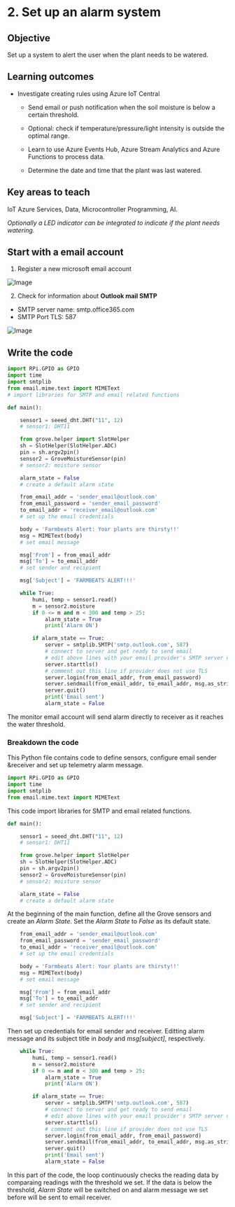 # **2. Set up an alarm system**

## **Objective**
Set up a system to alert the user when the plant needs to be watered. 

## **Learning outcomes**
- Investigate creating rules using Azure IoT Central
  - Send email or push notification when the soil moisture is below a certain threshold.

  - Optional: check if temperature/pressure/light intensity is outside the optimal range.

  - Learn to use Azure Events Hub, Azure Stream Analytics and Azure Functions to process data.
  - Determine the date and time that the plant was last watered.

## **Key areas to teach**
IoT Azure Services, Data, Microcontroller Programming, AI.

_Optionally a LED indicator can be integrated to indicate if the plant needs watering._

## Start with a email account

1. Register a new microsoft email account

![Image]()

2. Check for information about **Outlook mail SMTP**

- SMTP server name: smtp.office365.com
- SMTP Port TLS: 587

![Image]()

## Write the code

```python
import RPi.GPIO as GPIO
import time
import smtplib
from email.mime.text import MIMEText
# import libraries for SMTP and email related functions

def main():

    sensor1 = seeed_dht.DHT("11", 12)
    # sensor1: DHT11

    from grove.helper import SlotHelper
    sh = SlotHelper(SlotHelper.ADC)
    pin = sh.argv2pin()
    sensor2 = GroveMoistureSensor(pin)
    # sensor2: moisture sensor

    alarm_state = False
    # create a default alarm state

    from_email_addr = 'sender_email@outlook.com'
    from_email_password = 'sender_email_password'
    to_email_addr = 'receiver_email@outlook.com'
    # set up the email credentials

    body = 'Farmbeats Alert: Your plants are thirsty!!'
    msg = MIMEText(body)
    # set email message

    msg['From'] = from_email_addr
    msg['To'] = to_email_addr
    # set sender and recipient

    msg['Subject'] = 'FARMBEATS ALERT!!!'

    while True:
        humi, temp = sensor1.read()
        m = sensor2.moisture
        if 0 <= m and m < 300 and temp > 25:
            alarm_state = True
            print('Alarm ON')

        if alarm_state == True:
            server = smtplib.SMTP('smtp.outlook.com', 587)
            # connect to server and get ready to send email
            # edit above lines with your email provider's SMTP server details
            server.starttls()
            # comment out this line if provider does not use TLS
            server.login(from_email_addr, from_email_password)
            server.sendmail(from_email_addr, to_email_addr, msg.as_string())
            server.quit()
            print('Email sent')
            alarm_state = False
```
The monitor email account will send alarm directly to receiver as it reaches the water threshold.

### Breakdown the code

This Python file contains code to define sensors, configure email sender &receiver and set up telemetry alarm message.

```python
import RPi.GPIO as GPIO
import time
import smtplib
from email.mime.text import MIMEText
```
This code import libraries for SMTP and email related functions.

```python
def main():

    sensor1 = seeed_dht.DHT("11", 12)
    # sensor1: DHT11

    from grove.helper import SlotHelper
    sh = SlotHelper(SlotHelper.ADC)
    pin = sh.argv2pin()
    sensor2 = GroveMoistureSensor(pin)
    # sensor2: moisture sensor

    alarm_state = False
    # create a default alarm state
  ```
At the beginning of the main function, define all the Grove sensors and create an *Alarm State*. Set the *Alarm State* to *False* as its default state.

```python
    from_email_addr = 'sender_email@outlook.com'
    from_email_password = 'sender_email_password'
    to_email_addr = 'receiver_email@outlook.com'
    # set up the email credentials

    body = 'Farmbeats Alert: Your plants are thirsty!!'
    msg = MIMEText(body)
    # set email message

    msg['From'] = from_email_addr
    msg['To'] = to_email_addr
    # set sender and recipient

    msg['Subject'] = 'FARMBEATS ALERT!!!'
```
Then set up credentials for email sender and receiver. Editting alarm message and its subject title in *body* and *msg[subject]*, respectively.

```python
    while True:
        humi, temp = sensor1.read()
        m = sensor2.moisture
        if 0 <= m and m < 300 and temp > 25:
            alarm_state = True
            print('Alarm ON')

        if alarm_state == True:
            server = smtplib.SMTP('smtp.outlook.com', 587)
            # connect to server and get ready to send email
            # edit above lines with your email provider's SMTP server details
            server.starttls()
            # comment out this line if provider does not use TLS
            server.login(from_email_addr, from_email_password)
            server.sendmail(from_email_addr, to_email_addr, msg.as_string())
            server.quit()
            print('Email sent')
            alarm_state = False
```
In this part of the code, the loop continuously checks the reading data by comparaing readings with the threshold we set. If the data is below the threshold, *Alarm State* will be switched on and alarm message we set before will be sent to email receiver.
